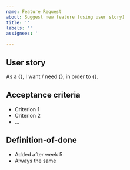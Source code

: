 ```yaml
---
name: Feature Request
about: Suggest new feature (using user story)
title: ''
labels: ''
assignees: ''

---
```


## User story
As a {}, I want / need {}, in order to {}.

## Acceptance criteria
* Criterion 1
* Criterion 2
* ...

## Definition-of-done
* Added after week 5
* Always the same
